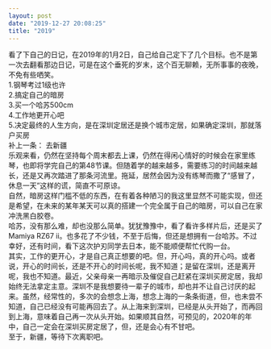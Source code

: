 ```yaml
---
layout: post
date: "2019-12-27 20:08:25"
title: "2019"
---
```


看了下自己的日记，在2019年的1月2日，自己给自己定下了几个目标。也不是第一次去翻看那边日记，可是在这个垂死的岁末，这个百无聊赖，无所事事的夜晚，不免有些哂笑。  
1.钢琴考过1级也许  
2.搞定自己的暗房  
3.买一个哈苏500cm  
4.工作地更开心吧  
5.决定最终的人生方向，是在深圳定居还是换个城市定居，如果确定深圳，那就落户买房  
补上一条： 去新疆  
乐观来看，仍然在坚持每个周末都去上课，仍然在得闲心情好的时候会在家里练琴，也即将学完自己的第48节课。但随着学的越来越多，需要练习的时间越来越长，还是又再次踏进了那条河流里。拖延，居然会因为没有练琴而撒了“感冒了，休息一天”这样的谎，简直不可原谅。  
自然，暗房这样门槛不低的东西，在有着各种陋习的我这里显然不可能实现，但还是希望，在未来的某年某天可以真的搭建一个完全属于自己的暗房，可以自己在家冲洗黑白胶卷。  
哈苏，没有那么难，却也没那么简单。犹犹豫豫中，看了看许多样片后，还是买了Mamiya RZ67 ii。也多花了不少钱，不至于后悔，但还是想拥有一台哈苏。不过幸好，还有时间，看下这次护刃同学去日本，能不能顺便帮忙代购一台。  
其实，工作的更开心，才是自己真正想要的吧。但，开心吗，真的开心吗。或者说，开心的时间长，还是不开心的时间长呢，我不知道；是留在深圳，还是离开呢，我也不知道。最近，父亲母亲一再暗示及催促自己赶紧在深圳买房定居，我却始终无法拿定主意。深圳不是我想要待一辈子的城市，却也并不让自己讨厌的起来。虽然，经常性的，多次的会想念上海，想念上海的一条条街道，但，也未尝不知道，自己已经没有可能再回去了。从上海来到深圳，已经是从头开始了，而再回到上海，意味着自己再一次从头开始。如果顺其自然，可预见的，2020年的年中，自己一定会在深圳买房定居了，但，还是会心有不甘吧。  
至于，新疆，等待下次离职吧。
